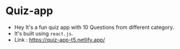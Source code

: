 # Quiz-app
- Hey It's a fun quiz app with 10 Questions from different category.
- It's built using `react.js`.
- Link : https://quiz-app-t5.netlify.app/
